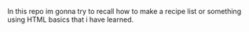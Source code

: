 In this repo im gonna try to recall how to make a recipe list or something using HTML basics that i have learned.